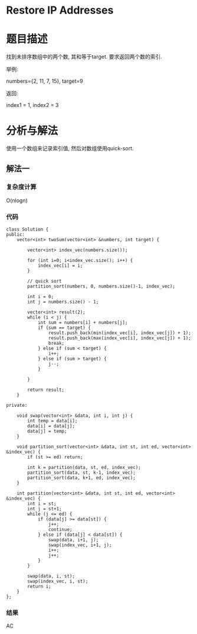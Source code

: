 Restore IP Addresses
======================================


题目描述
==================

找到未排序数组中的两个数, 其和等于target. 要求返回两个数的索引.

举例:

 numbers={2, 11, 7, 15}, target=9

返回:

index1 = 1, index2 = 3

分析与解法
==================

使用一个数组来记录索引值, 然后对数组使用quick-sort.

解法一
------------------

### 复杂度计算

O(nlogn)

### 代码

```
class Solution {
public:
    vector<int> twoSum(vector<int> &numbers, int target) {
        
        vector<int> index_vec(numbers.size());
        
        for (int i=0; i<index_vec.size(); i++) {
            index_vec[i] = i;
        }
        
        // quick sort
        partition_sort(numbers, 0, numbers.size()-1, index_vec);
        
        int i = 0;
        int j = numbers.size() - 1;
        
        vector<int> result(2);
        while (i < j) {
            int sum = numbers[i] + numbers[j];
            if (sum == target) {
                result.push_back(min(index_vec[i], index_vec[j]) + 1);
                result.push_back(max(index_vec[i], index_vec[j]) + 1);
                break;
            } else if (sum < target) {
                i++;
            } else if (sum > target) {
                j--;
            }
            
        }
        
        return result;
    }
    
private:

    void swap(vector<int> &data, int i, int j) {
        int temp = data[i];
        data[i] = data[j];
        data[j] = temp;
    }
    
    void partition_sort(vector<int> &data, int st, int ed, vector<int> &index_vec) {
        if (st >= ed) return;
        
        int k = partition(data, st, ed, index_vec);
        partition_sort(data, st, k-1, index_vec);
        partition_sort(data, k+1, ed, index_vec);
    }
    
    int partition(vector<int> &data, int st, int ed, vector<int> &index_vec) {
        int i = st;
        int j = st+1;
        while (j <= ed) {
            if (data[j] >= data[st]) {
                j++;
                continue;
            } else if (data[j] < data[st]) {
                swap(data, i+1, j);
                swap(index_vec, i+1, j);
                i++;
                j++;
            }
        }
        
        swap(data, i, st);
        swap(index_vec, i, st);
        return i;
    }
};
```

### 结果   

AC


